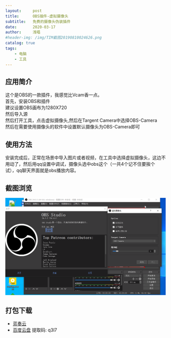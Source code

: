 ```yaml
---
layout:     post
title:      OBS插件-虚拟摄像头
subtitle:   免费的摄像头伪装插件
date:       2020-03-17
author:     浅唱
#header-img: /img/TIM截图20190810024626.png
catalog: true
tags:
    - 电脑
    - 工具
---
```



## 应用简介
这个是OBS的一款插件，我感觉比Vcam香一点。  
首先，安装OBS和插件  
建议设置OBS画布为1280X720  
然后导入源  
然后打开工具，点击虚拟摄像头,然后在Targent Camera中选择OBS-Camera  
然后在需要使用摄像头的软件中设置默认摄像头为OBS-Camera即可  

## 使用方法
安装完成后，正常在场景中导入图片或者视频，在工具中选择虚拟摄像头，这边不用动了，然后用qq设置中调试，摄像头选中obs这个（一共4个记不住要挨个试），qq聊天界面就是obs播放内容。

## 截图浏览
![QQ拼音截图20200317130911.png](/img/QQ拼音截图20200317130911.png)

## 打包下载
- [蓝奏云](https://wwcy.lanzouq.com/iacferi)   
- [百度云盘](https://pan.baidu.com/s/1CSmtHjpuMAzQaDwhIOwHzA) 提取码: q3l7  
      
